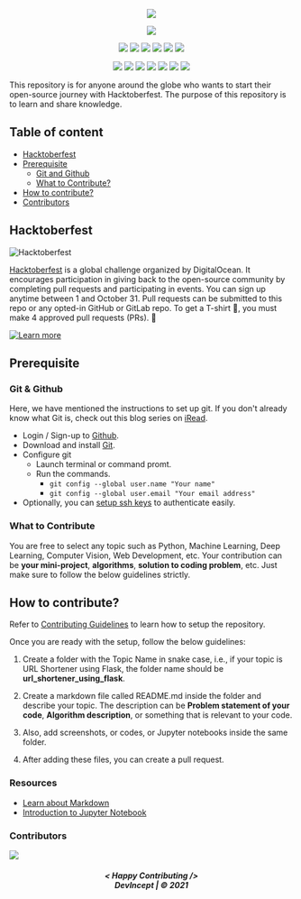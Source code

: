 <p align="center">
    <a href="https://ashutoshkrris.github.io/Random-APIs/">
        <img src="https://i.imgur.com/qK04Vou.png" >
    </a>
</p>

<div align="center">

<a href="https://github.com/Learn-Write-Repeat/Hacktoberfest-Contributions"><img src="https://badges.frapsoft.com/os/v1/open-source.svg?v=103"></a>

<a href="https://github.com/Learn-Write-Repeat/Hacktoberfest-Contributions"><img src="https://img.shields.io/static/v1.svg?label=Contributions&message=Welcome&color=yellow"></a>
<a href="https://github.com/ashutoshkrris/"><img src="https://img.shields.io/badge/Maintained%3F-yes-brightgreen.svg?v=103"></a>
<a href="https://github.com/Learn-Write-Repeat/Hacktoberfest-Contributions"><img src="https://img.shields.io/github/repo-size/Learn-Write-Repeat/Hacktoberfest-Contributions.svg?label=Repo%20size&style=flat"></a>
<a href="https://github.com/Learn-Write-Repeat/Hacktoberfest-Contributions"><img src="https://img.shields.io/tokei/lines/github/Learn-Write-Repeat/Hacktoberfest-Contributions?color=yellow&label=Lines%20of%20Code"></a>
<a href="https://github.com/Learn-Write-Repeat/Hacktoberfest-Contributions/blob/main/LICENSE"><img src="https://img.shields.io/badge/license-MIT-brightgreen.svg?v=103"></a>
<a href="https://github.com/Learn-Write-Repeat/Hacktoberfest-Contributions/watchers"><img src="https://img.shields.io/github/watchers/Learn-Write-Repeat/Hacktoberfest-Contributions"></a>
  
<a href="https://github.com/Learn-Write-Repeat/Hacktoberfest-Contributions/graphs/contributors"><img src="https://img.shields.io/github/contributors/Learn-Write-Repeat/Hacktoberfest-Contributions?color=brightgreen"></a>
<a href="https://github.com/Learn-Write-Repeat/Hacktoberfest-Contributions/stargazers"><img src="https://img.shields.io/github/stars/Learn-Write-Repeat/Hacktoberfest-Contributions?color=0059b3"></a>
<a href="https://github.com/Learn-Write-Repeat/Hacktoberfest-Contributions/network/members"><img src="https://img.shields.io/github/forks/Learn-Write-Repeat/Hacktoberfest-Contributions?color=yellow"></a>
<a href="https://github.com/Learn-Write-Repeat/Hacktoberfest-Contributions/issues"><img src="https://img.shields.io/github/issues/Learn-Write-Repeat/Hacktoberfest-Contributions?color=brightgreen"></a>
<a href="https://github.com/Learn-Write-Repeat/Hacktoberfest-Contributions/issues?q=is%3Aissue+is%3Aclosed"><img src="https://img.shields.io/github/issues-closed-raw/Learn-Write-Repeat/Hacktoberfest-Contributions?color=0059b3"></a>
<a href="https://github.com/Learn-Write-Repeat/Hacktoberfest-Contributions/pulls"><img src="https://img.shields.io/github/issues-pr/Learn-Write-Repeat/Hacktoberfest-Contributions?color=yellow"></a>
<a href="https://github.com/Learn-Write-Repeat/Hacktoberfest-Contributions/pulls?q=is%3Apr+is%3Aclosed"><img src="https://img.shields.io/github/issues-pr-closed-raw/Learn-Write-Repeat/Hacktoberfest-Contributions?color=brightgreen"></a> 
</div>

This repository is for anyone around the globe who wants to start their open-source journey with Hacktoberfest. The purpose of this repository is to learn and share knowledge.

## Table of content
- [Hacktoberfest](#hacktoberfest)
- [Prerequisite](#prerequisite)
    - [Git and Github](#git--github)
    - [What to Contribute?](#what-to-contribute)
- [How to contribute?](#how-to-contribute)
- [Contributors](#contributors)

## Hacktoberfest

![Hacktoberfest](https://i.imgur.com/pZaosIp.png)

[Hacktoberfest](https://hacktoberfest.digitalocean.com/) is a global challenge organized by DigitalOcean. It encourages participation in giving back to the open-source community by completing pull requests and participating in events. You can sign up anytime between 1 and October 31. Pull requests can be submitted to this repo or any opted-in GitHub or GitLab repo. To get a T-shirt :tshirt:, you must make 4 approved pull requests (PRs). :tada:

[![Learn more](https://img.shields.io/badge/-Learn%20more-orange?style=plastic)](https://hacktoberfest.digitalocean.com/resources/participation)


## Prerequisite

### Git & Github
Here, we have mentioned the instructions to set up git. If you don't already know what Git is, check out this blog series on [iRead](https://iread.ga/series/1/git-and-github).

- Login / Sign-up to [Github](https://github.com/login).
- Download and install [Git](https://git-scm.com/downloads).
- Configure git
    - Launch terminal or command promt.
    - Run the commands.
        - `git config --global user.name "Your name"`
        - `git config --global user.email "Your email address"` 
 - Optionally, you can [setup ssh keys](https://docs.github.com/en/github/authenticating-to-github/connecting-to-github-with-ssh/generating-a-new-ssh-key-and-adding-it-to-the-ssh-agent) to authenticate easily. 

### What to Contribute

You are free to select any topic such as Python, Machine Learning, Deep Learning, Computer Vision, Web Development, etc. Your contribution can be **your mini-project**, **algorithms**, **solution to coding problem**, etc. Just make sure to follow the below guidelines strictly.

## How to contribute?

Refer to [Contributing Guidelines](https://github.com/Learn-Write-Repeat/Hacktoberfest-Contributions/blob/master/CONTRIBUTING.md) to learn how to setup the repository.

Once you are ready with the setup, follow the below guidelines:

1. Create a folder with the Topic Name in snake case, i.e., if your topic is URL Shortener using Flask, the folder name should be **url_shortener_using_flask**.

2. Create a markdown file called README.md inside the folder and describe your topic. The description can be **Problem statement of your code**, **Algorithm description**, or something that is relevant to your code.

3. Also, add screenshots, or codes, or Jupyter notebooks inside the same folder.

4. After adding these files, you can create a pull request.


### Resources

* [Learn about Markdown](https://github.com/Learn-Write-Repeat/Open-contributions/blob/master/Markdown.md)
* [Introduction to Jupyter Notebook](https://github.com/Learn-Write-Repeat/Open-contributions/blob/master/Trivedh_Jupyter_Tutorial.md)

### Contributors

<a href="https://github.com/Learn-Write-Repeat/Hacktoberfest-Contributions/graphs/contributors">
  <img src="https://contrib.rocks/image?repo=Learn-Write-Repeat/Hacktoberfest-Contributions" />
</a>

<br>
<h5 align="center">
< Happy Contributing />
<br>
DevIncept | © 2021
</h5>